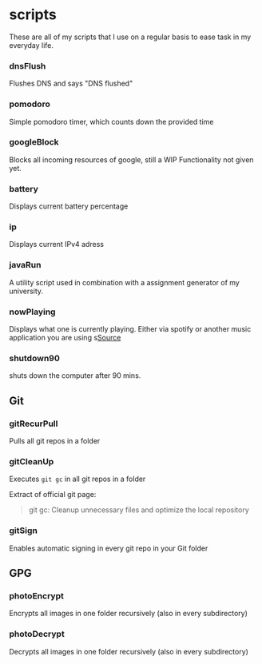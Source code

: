 # scripts

These are all of my scripts that I use on a regular basis to ease task in my everyday life.

### dnsFlush
Flushes DNS and says "DNS flushed"

### pomodoro
Simple pomodoro timer, which counts down the provided time

### googleBlock
Blocks all incoming resources of google, still a WIP
Functionality not given yet.

### battery
Displays current battery percentage

### ip
Displays current IPv4 adress

### javaRun
A utility script used in combination with a assignment generator of my university.

### nowPlaying
Displays what one is currently playing. Either via spotify or another music application you are using s[Source](https://www.tylerewing.co/tmux-now-playing)

### shutdown90
shuts down the computer after 90 mins.


## Git

### gitRecurPull

Pulls all git repos in a folder

### gitCleanUp

Executes `git gc` in all git repos in a folder  
  
Extract of official git page:  

> git gc: Cleanup unnecessary files and optimize the local repository

### gitSign

Enables automatic signing in every git repo in your Git folder


## GPG

### photoEncrypt
Encrypts all images in one folder recursively (also in every subdirectory)

### photoDecrypt
Decrypts all images in one folder recursively (also in every subdirectory)
